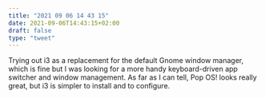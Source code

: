 ```yaml
---
title: "2021 09 06 14 43 15"
date: 2021-09-06T14:43:15+02:00
draft: false
type: "tweet"
---
```

Trying out i3 as a replacement for the default Gnome window manager, which is fine but I was looking for a more handy keyboard-driven app switcher and window management. As far as I can tell, Pop OS! looks really great, but i3 is simpler to install and to configure.
